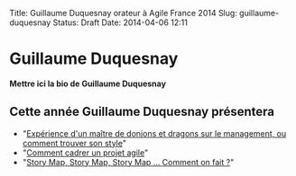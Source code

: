 Title: Guillaume Duquesnay orateur à Agile France 2014 
Slug: guillaume-duquesnay
Status: Draft
Date: 2014-04-06 12:11

# Guillaume Duquesnay

**Mettre ici la bio de Guillaume Duquesnay**
## Cette année Guillaume Duquesnay présentera

* "[Expérience d'un maître de donjons et dragons sur le management, ou comment trouver son style](../sessions/experience-d-un-maitre-de-donjons-et-dragons-sur-le-management-ou-comment-trouver-son-style.html)"
* "[Comment cadrer un projet agile](../sessions/comment-cadrer-un-projet-agile.html)"
* "[Story Map, Story Map, Story Map ... Comment on fait ?](../sessions/story-map-story-map-story-map-comment-on-fait.html)"


